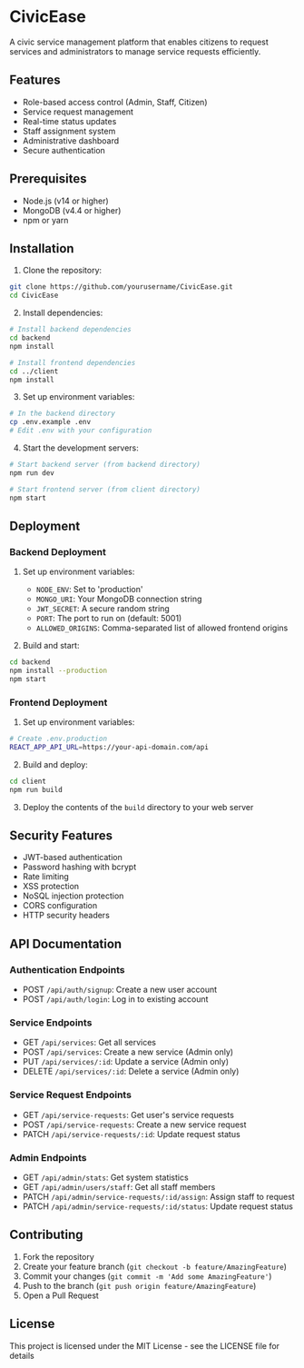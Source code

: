# CivicEase

A civic service management platform that enables citizens to request services and administrators to manage service requests efficiently.

## Features

- Role-based access control (Admin, Staff, Citizen)
- Service request management
- Real-time status updates
- Staff assignment system
- Administrative dashboard
- Secure authentication

## Prerequisites

- Node.js (v14 or higher)
- MongoDB (v4.4 or higher)
- npm or yarn

## Installation

1. Clone the repository:
```bash
git clone https://github.com/yourusername/CivicEase.git
cd CivicEase
```

2. Install dependencies:
```bash
# Install backend dependencies
cd backend
npm install

# Install frontend dependencies
cd ../client
npm install
```

3. Set up environment variables:
```bash
# In the backend directory
cp .env.example .env
# Edit .env with your configuration
```

4. Start the development servers:
```bash
# Start backend server (from backend directory)
npm run dev

# Start frontend server (from client directory)
npm start
```

## Deployment

### Backend Deployment

1. Set up environment variables:
   - `NODE_ENV`: Set to 'production'
   - `MONGO_URI`: Your MongoDB connection string
   - `JWT_SECRET`: A secure random string
   - `PORT`: The port to run on (default: 5001)
   - `ALLOWED_ORIGINS`: Comma-separated list of allowed frontend origins

2. Build and start:
```bash
cd backend
npm install --production
npm start
```

### Frontend Deployment

1. Set up environment variables:
```bash
# Create .env.production
REACT_APP_API_URL=https://your-api-domain.com/api
```

2. Build and deploy:
```bash
cd client
npm run build
```

3. Deploy the contents of the `build` directory to your web server

## Security Features

- JWT-based authentication
- Password hashing with bcrypt
- Rate limiting
- XSS protection
- NoSQL injection protection
- CORS configuration
- HTTP security headers

## API Documentation

### Authentication Endpoints

- POST `/api/auth/signup`: Create a new user account
- POST `/api/auth/login`: Log in to existing account

### Service Endpoints

- GET `/api/services`: Get all services
- POST `/api/services`: Create a new service (Admin only)
- PUT `/api/services/:id`: Update a service (Admin only)
- DELETE `/api/services/:id`: Delete a service (Admin only)

### Service Request Endpoints

- GET `/api/service-requests`: Get user's service requests
- POST `/api/service-requests`: Create a new service request
- PATCH `/api/service-requests/:id`: Update request status

### Admin Endpoints

- GET `/api/admin/stats`: Get system statistics
- GET `/api/admin/users/staff`: Get all staff members
- PATCH `/api/admin/service-requests/:id/assign`: Assign staff to request
- PATCH `/api/admin/service-requests/:id/status`: Update request status

## Contributing

1. Fork the repository
2. Create your feature branch (`git checkout -b feature/AmazingFeature`)
3. Commit your changes (`git commit -m 'Add some AmazingFeature'`)
4. Push to the branch (`git push origin feature/AmazingFeature`)
5. Open a Pull Request

## License

This project is licensed under the MIT License - see the LICENSE file for details
